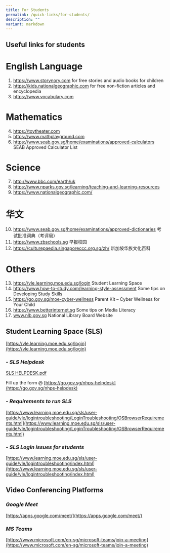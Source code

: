```yaml
---
title: For Students
permalink: /quick-links/for-students/
description: ""
variant: markdown
---
```

**Useful links for students**
----------------------------

# English Language

1. https://www.storynory.com
for free stories and audio books for children 
2. https://kids.nationalgeographic.com 
for free non-fiction articles and encyclopedia 
3. https://www.vocabulary.com
 
# Mathematics
4.  https://toytheater.com
5. https://www.mathplayground.com
6. https://www.seab.gov.sg/home/examinations/approved-calculators
 SEAB Approved Calculator List 

# Science 
7. http://www.bbc.com/earth/uk
8. https://www.nparks.gov.sg/learning/teaching-and-learning-resources
9. https://www.nationalgeographic.com/


# 华文
10. https://www.seab.gov.sg/home/examinations/approved-dictionaries
考试批准词典（考评局）
11. https://www.zbschools.sg
早报校园
12. https://culturepaedia.singaporeccc.org.sg/zh/
新加坡华族文化百科

# Others
13. https://vle.learning.moe.edu.sg/login
Student Learning Space
14. https://www.how-to-study.com/learning-style-assessment
Some tips on Developing Study Skills
15. https://go.gov.sg/moe-cyber-wellness
Parent Kit – Cyber Wellness for Your Child
16. https://www.betterinternet.sg
Some tips on Media Literacy
17. www.nlb.gov.sg
National Library Board Website


**Student Learning Space (SLS)**
----------------------------

[https://vle.learning.moe.edu.sg/login](https://vle.learning.moe.edu.sg/login)

### \- *SLS Helpdesk*

[SLS HELPDESK.pdf](/files/Information%20Sheets/SLS%20HELPDESK.pdf)

Fill up the form @ [https://go.gov.sg/nhps-helpdesk](https://go.gov.sg/nhps-helpdesk)

### \- *Requirements to run SLS*

[https://www.learning.moe.edu.sg/sls/user-guide/vle/logintroubleshooting/LoginTroubleshooting/OSBrowserRequirements.html](https://www.learning.moe.edu.sg/sls/user-guide/vle/logintroubleshooting/LoginTroubleshooting/OSBrowserRequirements.html)

### \- *SLS Login issues for students*

[https://www.learning.moe.edu.sg/sls/user-guide/vle/logintroubleshooting/index.html](https://www.learning.moe.edu.sg/sls/user-guide/vle/logintroubleshooting/index.html)


**Video Conferencing Platforms**
----------------------------

### *Google Meet*

[https://apps.google.com/meet/](https://apps.google.com/meet/)  
  
### *MS Teams*

[https://www.microsoft.com/en-sg/microsoft-teams/join-a-meeting](https://www.microsoft.com/en-sg/microsoft-teams/join-a-meeting)